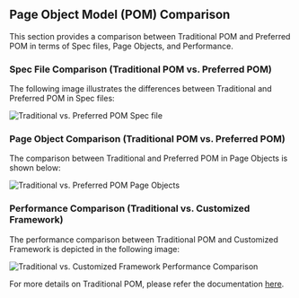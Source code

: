 ## Page Object Model (POM) Comparison

This section provides a comparison between Traditional POM and Preferred POM in terms of Spec files, Page Objects, and Performance.

### Spec File Comparison (Traditional POM vs. Preferred POM)

The following image illustrates the differences between Traditional and Preferred POM in Spec files:

![Traditional vs. Preferred POM Spec file](https://github.com/vasu31dev/playwright-ts-template/blob/main/docs/images/SpecFile-Comparision.png?raw=true)

### Page Object Comparison (Traditional POM vs. Preferred POM)

The comparison between Traditional and Preferred POM in Page Objects is shown below:

![Traditional vs. Preferred POM Page Objects](https://github.com/vasu31dev/playwright-ts-template/blob/main/docs/images/PageObject-Comparision.png?raw=true)

### Performance Comparison (Traditional vs. Customized Framework)

The performance comparison between Traditional POM and Customized Framework is depicted in the following image:

![Traditional vs. Customized Framework Performance Comparison](https://github.com/vasu31dev/playwright-ts-template/blob/main/docs/images/Performance-TraditionalPOMVsCustomised%20POM.png?raw=true)

For more details on Traditional POM, please refer the documentation [here](https://playwright.dev/docs/pom).
